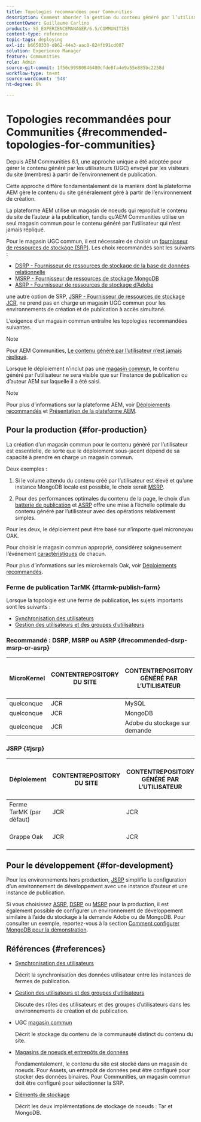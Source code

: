 ```yaml
---
title: Topologies recommandées pour Communities
description: Comment aborder la gestion du contenu généré par l’utilisateur
contentOwner: Guillaume Carlino
products: SG_EXPERIENCEMANAGER/6.5/COMMUNITIES
content-type: reference
topic-tags: deploying
exl-id: b6658330-d862-44e3-aac0-824fb91cd087
solution: Experience Manager
feature: Communities
role: Admin
source-git-commit: 1f56c99980846400cfde8fa4e9a55e885bc2258d
workflow-type: tm+mt
source-wordcount: '548'
ht-degree: 6%

---
```


# Topologies recommandées pour Communities {#recommended-topologies-for-communities}

Depuis AEM Communities 6.1, une approche unique a été adoptée pour gérer le contenu généré par les utilisateurs (UGC) envoyé par les visiteurs du site (membres) à partir de l’environnement de publication.

Cette approche diffère fondamentalement de la manière dont la plateforme AEM gère le contenu du site généralement géré à partir de l’environnement de création.

La plateforme AEM utilise un magasin de noeuds qui reproduit le contenu du site de l’auteur à la publication, tandis qu’AEM Communities utilise un seul magasin commun pour le contenu généré par l’utilisateur qui n’est jamais répliqué.

Pour le magasin UGC commun, il est nécessaire de choisir un [fournisseur de ressources de stockage (SRP)](working-with-srp.md). Les choix recommandés sont les suivants :

* [DSRP - Fournisseur de ressources de stockage de la base de données relationnelle](dsrp.md)
* [MSRP - Fournisseur de ressources de stockage MongoDB](msrp.md)
* [ASRP - Fournisseur de ressources de stockage d’Adobe](asrp.md)

une autre option de SRP, [JSRP - Fournisseur de ressources de stockage JCR](jsrp.md), ne prend pas en charge un magasin UGC commun pour les environnements de création et de publication à accès simultané.

L’exigence d’un magasin commun entraîne les topologies recommandées suivantes.

>[!NOTE]
>
>Pour AEM Communities, [Le contenu généré par l’utilisateur n’est jamais répliqué](working-with-srp.md#ugc-never-replicated).
>
>Lorsque le déploiement n’inclut pas une [magasin commun](working-with-srp.md), le contenu généré par l’utilisateur ne sera visible que sur l’instance de publication ou d’auteur AEM sur laquelle il a été saisi.
>

>[!NOTE]
>
>Pour plus d’informations sur la plateforme AEM, voir [Déploiements recommandés](../../help/sites-deploying/recommended-deploys.md) et [Présentation de la plateforme AEM](../../help/sites-deploying/data-store-config.md).

## Pour la production {#for-production}

La création d’un magasin commun pour le contenu généré par l’utilisateur est essentielle, de sorte que le déploiement sous-jacent dépend de sa capacité à prendre en charge un magasin commun.

Deux exemples :

1. Si le volume attendu du contenu créé par l’utilisateur est élevé et qu’une instance MongoDB locale est possible, le choix serait [MSRP](msrp.md).

1. Pour des performances optimales du contenu de la page, le choix d’un [batterie de publication](../../help/sites-deploying/recommended-deploys.md#tarmk-farm) et [ASRP](asrp.md) offre une mise à l’échelle optimale du contenu généré par l’utilisateur avec des opérations relativement simples.

Pour les deux, le déploiement peut être basé sur n’importe quel micronoyau OAK.

Pour choisir le magasin commun approprié, considérez soigneusement l’événement [caractéristiques](working-with-srp.md#characteristics-of-srp-options) de chacun.

Pour plus d’informations sur les microkernals Oak, voir [Déploiements recommandés](../../help/sites-deploying/recommended-deploys.md).

### Ferme de publication TarMK {#tarmk-publish-farm}

Lorsque la topologie est une ferme de publication, les sujets importants sont les suivants :

* [Synchronisation des utilisateurs](sync.md)
* [Gestion des utilisateurs et des groupes d’utilisateurs](users.md)

### Recommandé : DSRP, MSRP ou ASRP {#recommended-dsrp-msrp-or-asrp}

| MicroKernel | CONTENTREPOSITORY DU SITE | CONTENTREPOSITORY GÉNÉRÉ PAR L’UTILISATEUR | FOURNISSEUR DE RESSOURCES DE STOCKAGE | COMMON STORE |
|-------------|------------------------|----------------------------------|---------------------------|---------------|
| quelconque | JCR | MySQL | DSRP | Oui |
| quelconque | JCR | MongoDB | MSRP | Oui |
| quelconque | JCR | Adobe du stockage sur demande | ASRP | Oui |

### JSRP {#jsrp}


| Déploiement | CONTENTREPOSITORY DU SITE | CONTENTREPOSITORY GÉNÉRÉ PAR L’UTILISATEUR | FOURNISSEUR DE RESSOURCES DE STOCKAGE | COMMON STORE |
|----------------------|------------------------|----------------------------------|---------------------------|---------------------------------|
| Ferme TarMK (par défaut) | JCR | JCR | JSRP | Non |
| Grappe Oak | JCR | JCR | JSRP | Yesfor Publish uniquement |

## Pour le développement {#for-development}

Pour les environnements hors production, [JSRP](jsrp.md) simplifie la configuration d’un environnement de développement avec une instance d’auteur et une instance de publication.

Si vous choisissez [ASRP](asrp.md), [DSRP](dsrp.md) ou [MSRP](msrp.md) pour la production, il est également possible de configurer un environnement de développement similaire à l’aide du stockage à la demande Adobe ou de MongoDB. Pour consulter un exemple, reportez-vous à la section [Comment configurer MongoDB pour la démonstration](demo-mongo.md).

## Références {#references}

* [Synchronisation des utilisateurs](sync.md)

  Décrit la synchronisation des données utilisateur entre les instances de fermes de publication.

* [Gestion des utilisateurs et des groupes d’utilisateurs](users.md)

  Discute des rôles des utilisateurs et des groupes d’utilisateurs dans les environnements de création et de publication.

* UGC [magasin commun](working-with-srp.md)

  Décrit le stockage du contenu de la communauté distinct du contenu du site.

* [Magasins de noeuds et entrepôts de données](../../help/sites-deploying/data-store-config.md)

  Fondamentalement, le contenu du site est stocké dans un magasin de noeuds. Pour Assets, un entrepôt de données peut être configuré pour stocker des données binaires. Pour Communities, un magasin commun doit être configuré pour sélectionner la SRP.

* [Éléments de stockage](../../help/sites-deploying/storage-elements-in-aem-6.md)

  Décrit les deux implémentations de stockage de noeuds : Tar et MongoDB.
